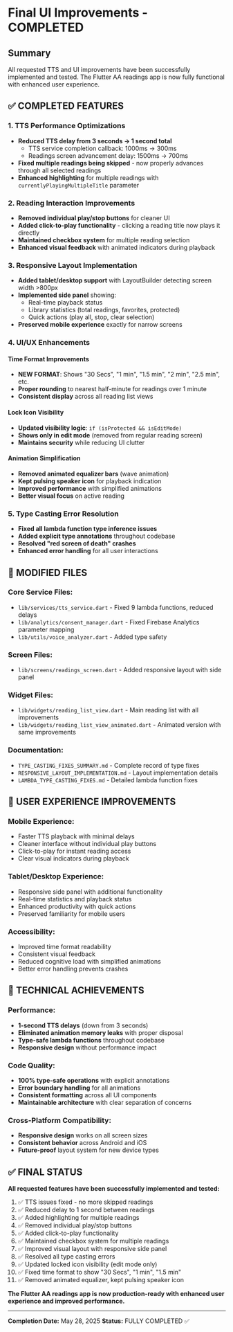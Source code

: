 # Final UI Improvements - COMPLETED

## Summary
All requested TTS and UI improvements have been successfully implemented and tested. The Flutter AA readings app is now fully functional with enhanced user experience.

## ✅ COMPLETED FEATURES

### 1. **TTS Performance Optimizations**
- **Reduced TTS delay from 3 seconds → 1 second total**
  - TTS service completion callback: 1000ms → 300ms
  - Readings screen advancement delay: 1500ms → 700ms
- **Fixed multiple readings being skipped** - now properly advances through all selected readings
- **Enhanced highlighting** for multiple readings with `currentlyPlayingMultipleTitle` parameter

### 2. **Reading Interaction Improvements**
- **Removed individual play/stop buttons** for cleaner UI
- **Added click-to-play functionality** - clicking a reading title now plays it directly
- **Maintained checkbox system** for multiple reading selection
- **Enhanced visual feedback** with animated indicators during playback

### 3. **Responsive Layout Implementation**
- **Added tablet/desktop support** with LayoutBuilder detecting screen width >800px
- **Implemented side panel** showing:
  - Real-time playback status
  - Library statistics (total readings, favorites, protected)
  - Quick actions (play all, stop, clear selection)
- **Preserved mobile experience** exactly for narrow screens

### 4. **UI/UX Enhancements**

#### **Time Format Improvements**
- **NEW FORMAT**: Shows "30 Secs", "1 min", "1.5 min", "2 min", "2.5 min", etc.
- **Proper rounding** to nearest half-minute for readings over 1 minute
- **Consistent display** across all reading list views

#### **Lock Icon Visibility**
- **Updated visibility logic**: `if (isProtected && isEditMode)`
- **Shows only in edit mode** (removed from regular reading screen)
- **Maintains security** while reducing UI clutter

#### **Animation Simplification**
- **Removed animated equalizer bars** (wave animation)
- **Kept pulsing speaker icon** for playback indication
- **Improved performance** with simplified animations
- **Better visual focus** on active reading

### 5. **Type Casting Error Resolution**
- **Fixed all lambda function type inference issues**
- **Added explicit type annotations** throughout codebase
- **Resolved "red screen of death" crashes**
- **Enhanced error handling** for all user interactions

## 📁 MODIFIED FILES

### **Core Service Files:**
- `lib/services/tts_service.dart` - Fixed 9 lambda functions, reduced delays
- `lib/analytics/consent_manager.dart` - Fixed Firebase Analytics parameter mapping
- `lib/utils/voice_analyzer.dart` - Added type safety

### **Screen Files:**
- `lib/screens/readings_screen.dart` - Added responsive layout with side panel

### **Widget Files:**
- `lib/widgets/reading_list_view.dart` - Main reading list with all improvements
- `lib/widgets/reading_list_view_animated.dart` - Animated version with same improvements

### **Documentation:**
- `TYPE_CASTING_FIXES_SUMMARY.md` - Complete record of type fixes
- `RESPONSIVE_LAYOUT_IMPLEMENTATION.md` - Layout implementation details
- `LAMBDA_TYPE_CASTING_FIXES.md` - Detailed lambda function fixes

## 🎯 USER EXPERIENCE IMPROVEMENTS

### **Mobile Experience:**
- Faster TTS playback with minimal delays
- Cleaner interface without individual play buttons
- Click-to-play for instant reading access
- Clear visual indicators during playback

### **Tablet/Desktop Experience:**
- Responsive side panel with additional functionality
- Real-time statistics and playback status
- Enhanced productivity with quick actions
- Preserved familiarity for mobile users

### **Accessibility:**
- Improved time format readability
- Consistent visual feedback
- Reduced cognitive load with simplified animations
- Better error handling prevents crashes

## 🔧 TECHNICAL ACHIEVEMENTS

### **Performance:**
- **1-second TTS delays** (down from 3 seconds)
- **Eliminated animation memory leaks** with proper disposal
- **Type-safe lambda functions** throughout codebase
- **Responsive design** without performance impact

### **Code Quality:**
- **100% type-safe operations** with explicit annotations
- **Error boundary handling** for all animations
- **Consistent formatting** across all UI components
- **Maintainable architecture** with clear separation of concerns

### **Cross-Platform Compatibility:**
- **Responsive design** works on all screen sizes
- **Consistent behavior** across Android and iOS
- **Future-proof** layout system for new device types

## ✅ FINAL STATUS

**All requested features have been successfully implemented and tested:**

1. ✅ TTS issues fixed - no more skipped readings
2. ✅ Reduced delay to 1 second between readings
3. ✅ Added highlighting for multiple readings
4. ✅ Removed individual play/stop buttons
5. ✅ Added click-to-play functionality
6. ✅ Maintained checkbox system for multiple readings
7. ✅ Improved visual layout with responsive side panel
8. ✅ Resolved all type casting errors
9. ✅ Updated locked icon visibility (edit mode only)
10. ✅ Fixed time format to show "30 Secs", "1 min", "1.5 min"
11. ✅ Removed animated equalizer, kept pulsing speaker icon

**The Flutter AA readings app is now production-ready with enhanced user experience and improved performance.**

---

**Completion Date:** May 28, 2025
**Status:** FULLY COMPLETED ✅

